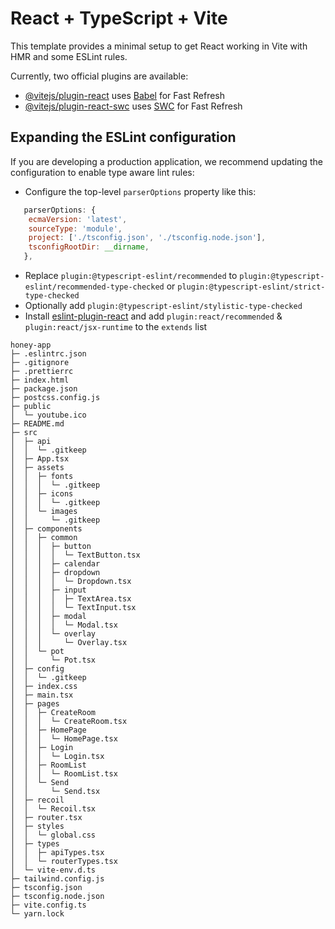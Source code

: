 # React + TypeScript + Vite

This template provides a minimal setup to get React working in Vite with HMR and some ESLint rules.

Currently, two official plugins are available:

- [@vitejs/plugin-react](https://github.com/vitejs/vite-plugin-react/blob/main/packages/plugin-react/README.md) uses [Babel](https://babeljs.io/) for Fast Refresh
- [@vitejs/plugin-react-swc](https://github.com/vitejs/vite-plugin-react-swc) uses [SWC](https://swc.rs/) for Fast Refresh

## Expanding the ESLint configuration

If you are developing a production application, we recommend updating the configuration to enable type aware lint rules:

- Configure the top-level `parserOptions` property like this:

```js
   parserOptions: {
    ecmaVersion: 'latest',
    sourceType: 'module',
    project: ['./tsconfig.json', './tsconfig.node.json'],
    tsconfigRootDir: __dirname,
   },
```

- Replace `plugin:@typescript-eslint/recommended` to `plugin:@typescript-eslint/recommended-type-checked` or `plugin:@typescript-eslint/strict-type-checked`
- Optionally add `plugin:@typescript-eslint/stylistic-type-checked`
- Install [eslint-plugin-react](https://github.com/jsx-eslint/eslint-plugin-react) and add `plugin:react/recommended` & `plugin:react/jsx-runtime` to the `extends` list

```
honey-app
├─ .eslintrc.json
├─ .gitignore
├─ .prettierrc
├─ index.html
├─ package.json
├─ postcss.config.js
├─ public
│  └─ youtube.ico
├─ README.md
├─ src
│  ├─ api
│  │  └─ .gitkeep
│  ├─ App.tsx
│  ├─ assets
│  │  ├─ fonts
│  │  │  └─ .gitkeep
│  │  ├─ icons
│  │  │  └─ .gitkeep
│  │  └─ images
│  │     └─ .gitkeep
│  ├─ components
│  │  ├─ common
│  │  │  ├─ button
│  │  │  │  └─ TextButton.tsx
│  │  │  ├─ calendar
│  │  │  ├─ dropdown
│  │  │  │  └─ Dropdown.tsx
│  │  │  ├─ input
│  │  │  │  ├─ TextArea.tsx
│  │  │  │  └─ TextInput.tsx
│  │  │  ├─ modal
│  │  │  │  └─ Modal.tsx
│  │  │  └─ overlay
│  │  │     └─ Overlay.tsx
│  │  └─ pot
│  │     └─ Pot.tsx
│  ├─ config
│  │  └─ .gitkeep
│  ├─ index.css
│  ├─ main.tsx
│  ├─ pages
│  │  ├─ CreateRoom
│  │  │  └─ CreateRoom.tsx
│  │  ├─ HomePage
│  │  │  └─ HomePage.tsx
│  │  ├─ Login
│  │  │  └─ Login.tsx
│  │  ├─ RoomList
│  │  │  └─ RoomList.tsx
│  │  └─ Send
│  │     └─ Send.tsx
│  ├─ recoil
│  │  └─ Recoil.tsx
│  ├─ router.tsx
│  ├─ styles
│  │  └─ global.css
│  ├─ types
│  │  ├─ apiTypes.tsx
│  │  └─ routerTypes.tsx
│  └─ vite-env.d.ts
├─ tailwind.config.js
├─ tsconfig.json
├─ tsconfig.node.json
├─ vite.config.ts
└─ yarn.lock

```